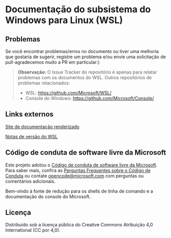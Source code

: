# <a name="windows-subsystem-for-linux-wsl-documentation"></a>Documentação do subsistema do Windows para Linux (WSL)

## <a name="issues"></a>Problemas
Se você encontrar problemas/erros no documento ou tiver uma melhoria que gostaria de sugerir, registre um problema e/ou envie uma solicitação de pull-agradecemos muito a PR em particular:)

> **Observação:** O Issue Tracker do repositório é apenas para relatar problemas com os documentos do WSL. Outros repositórios de problemas relacionados:
> * WSL: https://github.com/Microsoft/WSL/
> * Console do Windows: https://github.com/Microsoft/Console/

## <a name="external-links"></a>Links externos

[Site de documentação renderizado](https://docs.microsoft.com/windows/wsl/) 

[Notas de versão do WSL](https://docs.microsoft.com/en-us/windows/wsl/release-notes)

## <a name="microsoft-open-source-code-of-conduct"></a>Código de conduta de software livre da Microsoft

Este projeto adotou o [Código de conduta de software livre da Microsoft](https://opensource.microsoft.com/codeofconduct/).
Para saber mais, confira as [Perguntas Frequentes sobre o Código de Conduta](https://opensource.microsoft.com/codeofconduct/faq/) ou contate [opencode@microsoft.com](mailto:opencode@microsoft.com) com perguntas ou comentários adicionais.

Bem-vindo à fonte de redução para os shells de linha de comando e a documentação do console do Microsoft.

## <a name="license"></a>Licença
Distribuído sob a licença pública do Creative Commons Atribuição 4,0 International (CC por 4,0).
